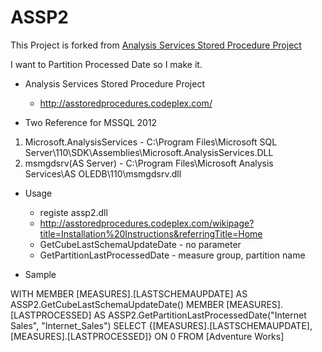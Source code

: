 # ASSP2

This Project is forked from [Analysis Services Stored Procedure Project](http://asstoredprocedures.codeplex.com/)

I want to Partition Processed Date so I make it.

* Analysis Services Stored Procedure Project

    * http://asstoredprocedures.codeplex.com/

* Two Reference for MSSQL 2012

1) Microsoft.AnalysisServices - C:\Program Files\Microsoft SQL Server\110\SDK\Assemblies\Microsoft.AnalysisServices.DLL
2) msmgdsrv(AS Server) - C:\Program Files\Microsoft Analysis Services\AS OLEDB\110\msmgdsrv.dll

* Usage

    * registe assp2.dll
	* http://asstoredprocedures.codeplex.com/wikipage?title=Installation%20Instructions&referringTitle=Home
    * GetCubeLastSchemaUpdateDate - no parameter
    * GetPartitionLastProcessedDate - measure group, partition name

* Sample

WITH MEMBER [MEASURES].[LASTSCHEMAUPDATE]
AS ASSP2.GetCubeLastSchemaUpdateDate()
MEMBER [MEASURES].[LASTPROCESSED]
AS ASSP2.GetPartitionLastProcessedDate("Internet Sales", "Internet_Sales")
SELECT {[MEASURES].[LASTSCHEMAUPDATE], [MEASURES].[LASTPROCESSED]} ON 0
FROM [Adventure Works]
